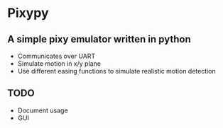 # Pixypy

## A simple pixy emulator written in python

* Communicates over UART
* Simulate motion in x/y plane
* Use different easing functions to simulate realistic motion detection

## TODO

* Document usage
* GUI